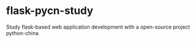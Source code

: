 # flask-pycn-study
Study flask-based web application development with a open-source project python-china
